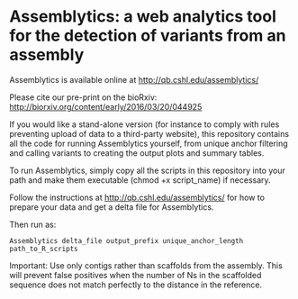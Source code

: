 # Assemblytics: a web analytics tool for the detection of variants from an assembly 

Assemblytics is available online at http://qb.cshl.edu/assemblytics/

Please cite our pre-print on the bioRxiv: http://biorxiv.org/content/early/2016/03/20/044925

If you would like a stand-alone version (for instance to comply with rules preventing upload of data to a third-party website), this repository contains all the code for running Assemblytics yourself, from unique anchor filtering and calling variants to creating the output plots and summary tables. 

To run Assemblytics, simply copy all the scripts in this repository into your path and make them executable (chmod +x script_name) if necessary.

Follow the instructions at http://qb.cshl.edu/assemblytics/ for how to prepare your data and get a delta file for Assemblytics. 

Then run as:
```
Assemblytics delta_file output_prefix unique_anchor_length path_to_R_scripts

```

Important: Use only contigs rather than scaffolds from the assembly. This will prevent false positives when the number of Ns in the scaffolded sequence does not match perfectly to the distance in the reference.
